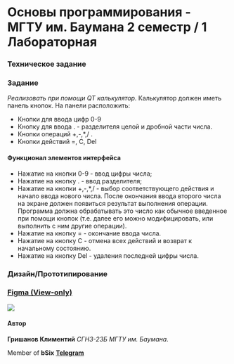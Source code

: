 # Основы программирования - МГТУ им. Баумана 2 семестр / 1 Лабораторная
### Техническое задание
### Задание
*Реализовать при помощи QT калькулятор.*
Калькулятор должен иметь панель кнопок. На панели расположить:
- Кнопки для ввода цифр 0-9
- Кнопку для ввода . - разделителя целой и дробной части числа. 
- Кнопки операций +,-,*,/ .
- Кнопки действий =, С, Del
#### Функционал элементов интерфейса
- Нажатие на кнопки 0-9 - ввод цифры числа;
- Нажатие на кнопку . - ввод разделителя;
- Нажатие на кнопки +,-,*,/ - выбор соответствующего действия и начало ввода нового числа. После окончания ввода второго числа на экране должен появиться результат выполнения операции. Программа должна обрабатывать это число как обычное введенное при помощи кнопок (т.е. далее его можно модифицировать, или выполнить с ним другие операции).
- Нажатие на кнопку = - окончание ввода числа.
- Нажатие на кнопку C - отмена всех действий и возврат к начальному состоянию.
- Нажатие на кнопку Del - удаления последней цифры числа.

### Дизайн/Прототипирование
### [Figma (View-only)](https://www.figma.com/file/Gi382oQPsXJd04pYY2uTTj/Untitled?node-id=0%3A1&t=1YFndjm63lKBHhXs-1)


![](https://i.imgur.com/KoO8WO6.jpg)

#### Автор
**Гришанов Климентий** *СГН3-23Б МГТУ им. Баумана*. 

Member of **bSix**
**[Telegram](https://t.me/busyleap)**
